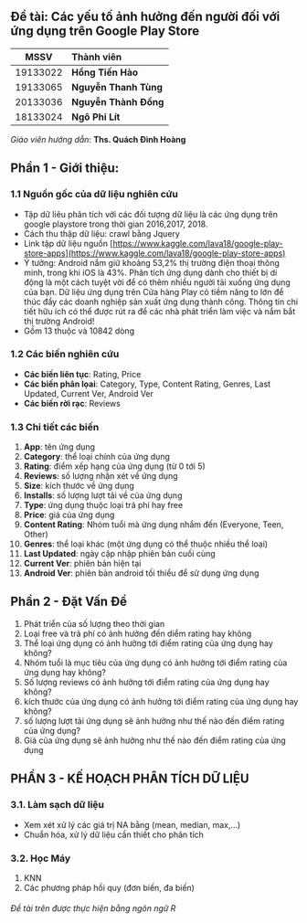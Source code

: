 ## Đề tài: Các yếu tố ảnh hưởng đến người đối với ứng dụng trên Google Play Store 
|MSSV|Thành viên|
|:------:|:----|
|19133022 |**Hồng Tiến Hào**|
|19133065 |**Nguyễn Thanh Tùng**|
|20133036 |**Nguyễn Thành Đồng**|
|18133024 |**Ngô Phi Lít**|

*Giáo viên hướng dẫn*: **Ths. Quách Đình Hoàng**


## Phần 1 - Giới thiệu:

### 1.1 Nguồn gốc của dữ liệu nghiên cứu
+ Tập dữ liêu phân tích với các đối tượng dữ liệu là các ứng dụng trên google playstore trong thời gian 2016,2017, 2018.
+ Cách thu thập dữ liệu: crawl bằng Jquery
+ Link tập dữ liệu nguồn [https://www.kaggle.com/lava18/google-play-store-apps](https://www.kaggle.com/lava18/google-play-store-apps) 
+ Ý tưởng: Android nắm giữ khoảng 53,2% thị trường điện thoại thông minh, trong khi iOS là 43%. Phân tích ứng dụng dành cho thiết bị di động là một cách tuyệt vời để có thêm nhiều người tải xuống ứng dụng của bạn. Dữ liệu ứng dụng trên Cửa hàng Play có tiềm năng to lớn để thúc đẩy các doanh nghiệp sản xuất ứng dụng thành công. Thông tin chi tiết hữu ích có thể được rút ra để các nhà phát triển làm việc và nắm bắt thị trường Android!
+ Gồm 13 thuộc và 10842 dòng

### 1.2 Các biến nghiên cứu
+ **Các biến liên tục**: Rating, Price
+ **Các biến phân lọai**: Category, Type, Content Rating, Genres, Last Updated, Current Ver, Android Ver
+ **Các biến rời rạc**: Reviews

### 1.3 Chi tiết các biến

1. **App**: tên ứng dụng 
1. **Category**: thể loại chính của ứng dụng
1. **Rating**: điểm xếp hạng của ứng dụng (từ 0 tới 5)
1. **Reviews**: số lượng nhận xét về ứng dụng
1. **Size**: kích thước về ứng dụng
1. **Installs**: số lượng lượt tải về của ứng dụng
1. **Type**: ứng dụng thuộc loại trả phí hay free
1. **Price**: giá của ứng dụng
1. **Content Rating**: Nhóm tuổi mà ứng dụng nhắm đến (Everyone, Teen, Other)
1. **Genres**: thể loại khác (một ứng dụng có thể thuộc nhiều thể loại)
1. **Last Updated**: ngày cập nhập phiên bản cuối cùng
1. **Current Ver**: phiên bản hiện tại
1. **Android Ver**: phiên bản android tối thiểu để sử dụng ứng dụng


## Phần 2 - Đặt Vấn Đề
 
1. Phát triển của số lượng theo thời gian
2. Loại free và trả phí có ảnh hưởng đến diểm rating hay không
3. Thể loại ứng dụng có ảnh hưởng tới điểm rating của ứng dụng hay không?
4. Nhóm tuổi là mục tiêu của ứng dụng có ảnh hưởng tới điểm rating của ứng dụng hay không?
5. Số lượng reviews có ảnh hưởng tới điểm rating của ứng dụng hay không?
6. kích thước của ứng dụng có ảnh hưởng tới điểm rating của ứng dụng hay không?
7. số lượng lượt tải ứng dụng sẽ ảnh hưởng như thế nào đến điểm rating của ứng dụng?
8. Giá của ứng dụng sẽ ảnh hưởng như thế nào đến điểm rating của ứng dụng
## PHẦN 3 - KẾ HOẠCH PHÂN TÍCH DỮ LIỆU
### 3.1. Làm sạch dữ liệu
- Xem xét xử lý các giá trị NA bằng (mean, median, max,...)
- Chuẩn hóa, xử lý dữ liệu cần thiết cho phân tích

### 3.2. Học Máy
1. KNN
2. Các phương pháp hồi quy (đơn biến, đa biến)

###### Đề tài trên được thực hiện bằng ngôn ngữ R


